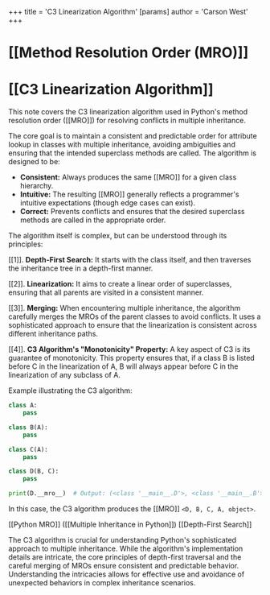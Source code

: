 +++
 title = 'C3 Linearization Algorithm'
[params]
	author = 'Carson West'
+++
# [[Method Resolution Order (MRO)]]
# [[C3 Linearization Algorithm]] 
This note covers the C3 linearization algorithm used in Python's method resolution order ([[MRO]]) for resolving conflicts in multiple inheritance.

The core goal is to maintain a consistent and predictable order for attribute lookup in classes with multiple inheritance, avoiding ambiguities and ensuring that the intended superclass methods are called.  The algorithm is designed to be:

* **Consistent:**  Always produces the same [[MRO]] for a given class hierarchy.
* **Intuitive:** The resulting [[MRO]] generally reflects a programmer's intuitive expectations (though edge cases can exist).
* **Correct:** Prevents conflicts and ensures that the desired superclass methods are called in the appropriate order.


The algorithm itself is complex, but can be understood through its principles:

[[1]]. **Depth-First Search:**  It starts with the class itself, and then traverses the inheritance tree in a depth-first manner.


[[2]]. **Linearization:** It aims to create a linear order of superclasses, ensuring that all parents are visited in a consistent manner.


[[3]]. **Merging:** When encountering multiple inheritance, the algorithm carefully merges the MROs of the parent classes to avoid conflicts.  It uses a sophisticated approach to ensure that the linearization is consistent across different inheritance paths.


[[4]]. **C3 Algorithm's "Monotonicity" Property:** A key aspect of C3 is its guarantee of monotonicity. This property ensures that, if a class B is listed before C in the linearization of A, B will always appear before C in the linearization of any subclass of A.


Example illustrating the C3 algorithm:

```python
class A:
    pass

class B(A):
    pass

class C(A):
    pass

class D(B, C):
    pass

print(D.__mro__)  # Output: (<class '__main__.D'>, <class '__main__.B'>, <class '__main__.C'>, <class '__main__.A'>, <class 'object'>)
```

In this case, the C3 algorithm produces the [[MRO]] `<D, B, C, A, object>`.


[[Python MRO]]  ([[Multiple Inheritance in Python]]) [[Depth-First Search]]


The C3 algorithm is crucial for understanding Python's sophisticated approach to multiple inheritance. While the algorithm's implementation details are intricate, the core principles of depth-first traversal and the careful merging of MROs ensure consistent and predictable behavior.  Understanding the intricacies allows for effective use and avoidance of unexpected behaviors in complex inheritance scenarios.
